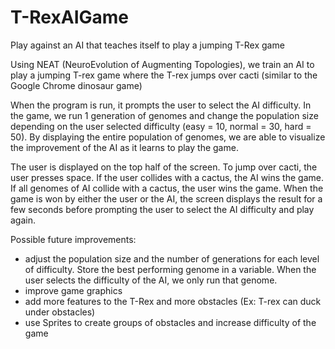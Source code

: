 # T-RexAIGame
Play against an AI that teaches itself to play a jumping T-Rex game

Using NEAT (NeuroEvolution of Augmenting Topologies), we train an AI to play a jumping T-rex game where the T-rex jumps over cacti (similar to the Google Chrome dinosaur game)

When the program is run, it prompts the user to select the AI difficulty. In the game, we run 1 generation of genomes and change the population size depending on the user selected difficulty (easy = 10, normal = 30, hard = 50). By displaying the entire population of genomes, we are able to visualize the improvement of the AI as it learns to play the game.

The user is displayed on the top half of the screen.
To jump over cacti, the user presses space.
If the user collides with a cactus, the AI wins the game.
If all genomes of AI collide with a cactus, the user wins the game.
When the game is won by either the user or the AI, the screen displays the result for a few seconds before prompting the user to select the AI difficulty and play again.

Possible future improvements:
- adjust the population size and the number of generations for each level of difficulty. Store the best performing genome in a variable. When the user selects the difficulty of the AI, we only run that genome.
- improve game graphics
- add more features to the T-Rex and more obstacles (Ex: T-rex can duck under obstacles)
- use Sprites to create groups of obstacles and increase difficulty of the game
